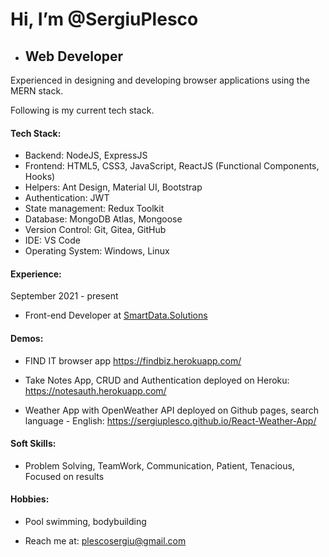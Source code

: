 # Hi, I’m @SergiuPlesco
- ## Web Developer
<!---
SergiuPlesco/SergiuPlesco is a ✨ special ✨ repository because its `README.md` (this file) appears on your GitHub profile.
You can click the Preview link to take a look at your changes.
--->
<!-- 2+ years of experience in designing and developing scalable and highly available software­-​as­-​a­​service applications using Java stack.  I am always open in working with new tech stack. Following are my current tech stack. I know how to create and consume RESTfull APIs.  -->
Experienced in designing and developing browser applications using the MERN stack. 

Following is my current tech stack.

#### Tech Stack:

- Backend: NodeJS, ExpressJS
- Frontend: HTML5, CSS3, JavaScript, ReactJS (Functional Components, Hooks)
- Helpers: Ant Design, Material UI, Bootstrap
- Authentication: JWT
- State management: Redux Toolkit
- Database: MongoDB Atlas, Mongoose
- Version Control: Git, Gitea, GitHub
- IDE: VS Code
- Operating System: Windows, Linux

#### Experience: 
September 2021 - present
* Front-end Developer at [SmartData.Solutions](https://smartdata.solutions/)

#### Demos: 
* FIND IT browser app
https://findbiz.herokuapp.com/

* Take Notes App, CRUD and Authentication deployed on Heroku: 
https://notesauth.herokuapp.com/

* Weather App with OpenWeather API deployed on Github pages, search language - English: 
https://sergiuplesco.github.io/React-Weather-App/


#### Soft Skills:

- Problem Solving, TeamWork, Communication, Patient, Tenacious, Focused on results

#### Hobbies: 

- Pool swimming, bodybuilding

- Reach me at: plescosergiu@gmail.com
